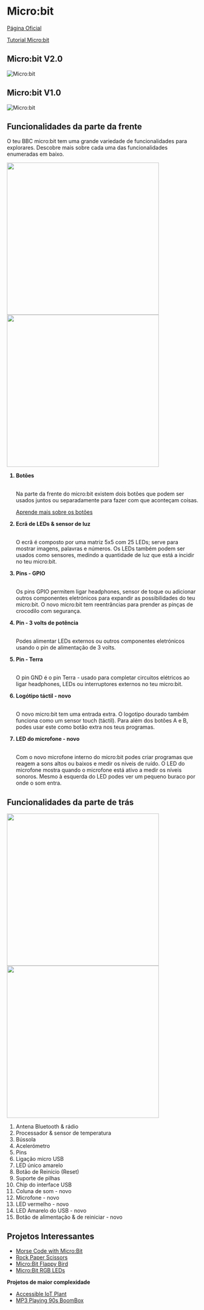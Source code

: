 # Micro:bit


[Página Oficial](https://makecode.microbit.org/)

[Tutorial Micro:bit](https://www.youtube.com/watch?v=ZyoK0wPLMfs&list=PLdEQd8vitjF-wMEAdxh2YHT7tCdF7fDjn&ab_channel=HugoFilipe)

## Micro:bit V2.0
![Micro:bit](https://cdn.sanity.io/images/ajwvhvgo/production/4de361b622ac9bf5e8b9c3109a3935dd47b96167-1490x609.png)

## Micro:bit V1.0
![Micro:bit](https://cdn.sanity.io/images/ajwvhvgo/production/4cfb4a0c22aa25164ba6f5f9cb4ae2d53cbf35ba-2577x1068.png)

## Funcionalidades da parte da frente

O teu BBC micro:bit tem uma grande variedade de funcionalidades para explorares. Descobre mais sobre cada uma das funcionalidades enumeradas em baixo.

<p><img src="https://cdn.sanity.io/images/ajwvhvgo/production/88f3a7041f76aa20c22ae2c0aa023fb2562e35e8-1278x1044.png" width="400" >
<img src="https://cdn.sanity.io/images/ajwvhvgo/production/97d0aae4483c6acae040ee34512ae1459073455d-800x653.png" width="400" >
</p>

<ol>
  <b><li>Botões</li></b>
  <br>
  <p>Na parte da frente do micro:bit existem dois botões que podem ser usados juntos ou separadamente para fazer com que aconteçam coisas.</p><a href="https://microbit.org/pt-pt/get-started/user-guide/features-in-depth/#buttons"><div>Aprende mais sobre os botões</div></a></p>
  <b><li>Ecrã de LEDs & sensor de luz</li></b>
  <br>
  <p>O ecrã é composto por uma matriz 5x5 com 25 LEDs; serve para mostrar imagens, palavras e números. Os LEDs também podem ser usados como sensores, medindo a quantidade de luz que está a incidir no teu micro:bit.</p>
  <b><li>Pins - GPIO</li></b>
  <br>
  <p>Os pins GPIO permitem ligar headphones, sensor de toque ou adicionar outros componentes eletrónicos para expandir as possibilidades do teu micro:bit. O novo micro:bit tem reentrâncias para prender as pinças de crocodilo com segurança.</p>
  <b><li>Pin - 3 volts de potência</li></b>
  <br>
  <p>Podes alimentar LEDs externos ou outros componentes eletrónicos usando o pin de alimentação de 3 volts.</p>
  <b><li>Pin - Terra</li></b>
  <br>
  <p>O pin GND é o pin Terra - usado para completar circuitos elétricos ao ligar headphones, LEDs ou interruptores externos no teu micro:bit.</p>
  <b><li>Logótipo táctil - novo</li></b>
  <br>
  <p>O novo micro:bit tem uma entrada extra. O logotipo dourado também funciona como um sensor touch (táctil). Para além dos botões A e B, podes usar este como botão extra nos teus programas.</p>
  <b><li>LED do microfone - novo</li></b>
  <br>
  <p>Com o novo microfone interno do micro:bit podes criar programas que reagem a sons altos ou baixos e medir os níveis de ruído. O LED do microfone mostra quando o microfone está ativo a medir os níveis sonoros. Mesmo à esquerda do LED podes ver um pequeno buraco por onde o som entra.</p>
</ol>

## Funcionalidades da parte de trás

<p><img src="https://cdn.sanity.io/images/ajwvhvgo/production/f0f6d9d03e1a417dbc5ffc6e92dbdcc22fe5f810-1290x1038.png" width="400" >
<img src="https://cdn.sanity.io/images/ajwvhvgo/production/e87a84e4547c396feba8e2f59f72cc3fdd332a65-800x646.png" width="400" >
</p>

<ol>
  <li>Antena Bluetooth & rádio</li> 
  <li>Processador & sensor de temperatura</li>
  <li>Bússola</li>
  <li>Acelerómetro</li>
  <li>Pins</li>
  <li>Ligação micro USB</li>
  <li>LED único amarelo</li>
  <li>Botão de Reinício (Reset)</li>
  <li>Suporte de pilhas</li>
  <li>Chip do interface USB</li>
  <li>Coluna de som - novo</li>
  <li>Microfone - novo</li>
  <li>LED vermelho - novo</li>
  <li>LED Amarelo do USB - novo</li>
  <li>Botão de alimentação & de reiniciar - novo</li>
</ol>

## Projetos Interessantes

* <a href="https://www.instructables.com/Morse-Code-With-the-Microbit/"> Morse Code with Micro:Bit</a>
* <a href="https://www.instructables.com/Rock-Paper-Scissors-Microbit/"> Rock Paper Scissors</a>
* <a href="https://www.instructables.com/Microbit-Flappy-Bird/"> Micro:Bit Flappy Bird</a>
* <a href="https://www.instructables.com/MicroBit-RGB-LEDs/">Micro:Bit RGB LEDs</a>

<p><b>Projetos de maior complexidade</b></p>

* <a href="https://www.instructables.com/Accessible-IoT-Plant/">Accessible IoT Plant</a>
* <a href="https://www.instructables.com/MP3-Playing-90s-BoomBox/">MP3 Playing 90s BoomBox</a>
